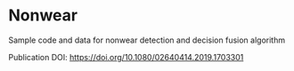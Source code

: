 # Nonwear
Sample code and data for nonwear detection and decision fusion algorithm

Publication DOI: https://doi.org/10.1080/02640414.2019.1703301
